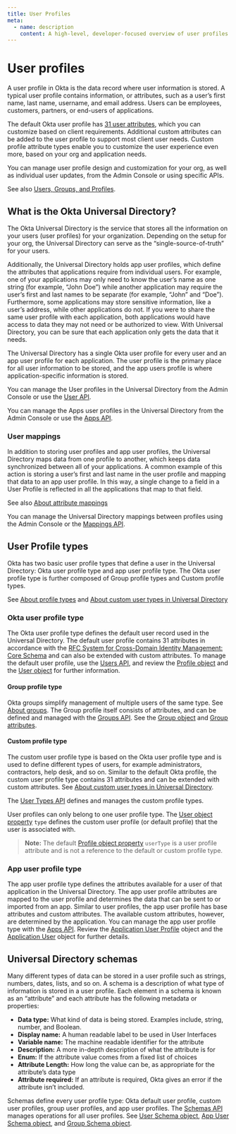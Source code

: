 ```yaml
---
title: User Profiles
meta:
  - name: description
    content: A high-level, developer-focused overview of user profiles and the Okta Universal Directory.
---
```


# User profiles

A user profile in Okta is the data record where user information is stored. A typical user profile contains information, or attributes, such as a user’s first name, last name, username, and email address. Users can be employees, customers, partners, or end-users of applications.

The default Okta user profile has [31 user attributes](/docs/reference/api/users/#default-profile-properties), which you can customize based on client requirements. Additional custom attributes can be added to the user profile to support most client user needs. Custom profile attribute types enable you to customize the user experience even more, based on your org and application needs.

You can manage user profile design and customization for your org, as well as individual user updates, from the Admin Console or using specific APIs.

See also [Users, Groups, and Profiles](https://help.okta.com/en/prod/okta_help_CSH.htm#ext_User_Lifecycle_Overview).

## What is the Okta Universal Directory?

The Okta Universal Directory is the service that stores all the information on your users (user profiles) for your organization. Depending on the setup for your org, the Universal Directory can serve as the “single-source-of-truth” for your users.

Additionally, the Universal Directory holds app user profiles, which define the attributes that applications require from individual users. For example, one of your applications may only need to know the user’s name as one string (for example, “John Doe”) while another application may require the user’s first and last names to be separate (for example,  “John” and “Doe”). Furthermore, some applications may store sensitive information, like a user’s address, while other applications do not. If you were to share the same user profile with each application, both applications would have access to data they may not need or be authorized to view. With Universal Directory, you can be sure that each application only gets the data that it needs.

The Universal Directory has a single Okta user profile for every user and an app user profile for each application. The user profile is the primary place for all user information to be stored, and the app users profile is where application-specific information is stored.

You can manage the User profiles in the Universal Directory from the Admin Console or use the [User API](/docs/reference/api/users).

You can manage the Apps user profiles in the Universal Directory from the Admin Console or use the [Apps API](/docs/reference/api/apps).

### User mappings

In addition to storing user profiles and app user profiles, the Universal Directory maps data from one profile to another, which keeps data synchronized between all of your applications. A common example of this action is storing a user’s first and last name in the user profile and mapping that data to an app user profile. In this way, a single change to a field in a User Profile is reflected in all the applications that map to that field.

See also [About attribute mappings](https://help.okta.com/okta_help.htm?id=ext-usgp-about-attribute-mappings)

You can manage the Universal Directory mappings between profiles using the Admin Console or the [Mappings API](/docs/reference/api/mappings/).

## User Profile types

Okta has two basic user profile types that define a user in the Universal Directory: Okta user profile type and app user profile type. The Okta user profile type is further composed of Group profile types and Custom profile types.

See [About profile types](https://help.okta.com/okta_help.htm?id=ext-usgp-about-profiles) and [About custom user types in Universal Directory](https://help.okta.com/en/prod/okta_help_CSH.htm#ext-custom-user-types)

### Okta user profile type

The Okta user profile type defines the default user record used in the Universal Directory. The default user profile contains 31 attributes in accordance with the [RFC System for Cross-Domain Identity Management: Core Schema](https://datatracker.ietf.org/doc/html/rfc7643#section-4.1) and can also be extended with custom attributes. To manage the default user profile, use the [Users API](/docs/reference/api/users), and review the [Profile object](/docs/reference/api/users/#profile-object) and the [User object](/docs/reference/api/users/#user-object) for further information.

#### Group profile type

Okta groups simplify management of multiple users of the same type. See [About groups](https://help.okta.com/en/prod/okta_help_CSH.htm#ext_Directory_Groups). The Group profile itself consists of attributes, and can be defined and managed with the [Groups API](/docs/reference/api/groups/). See the [Group object](/docs/reference/api/groups/#group-object) and [Group attributes](/docs/reference/api/groups/#group-attributes).

#### Custom profile type

The custom user profile type is based on the Okta user profile type and is used to define different types of users, for example administrators, contractors, help desk, and so on. Similar to the default Okta profile, the custom user profile type contains 31 attributes and can be extended with custom attributes. See [About custom user types in Universal Directory](https://help.okta.com/en/prod/okta_help_CSH.htm#ext-custom-user-types).

The [User Types API](/docs/reference/api/user-types/) defines and manages the custom profile types.

User profiles can only belong to one user profile type. The [User object property](/docs/reference/api/users/#user-properties) `type` defines the custom user profile (or default profile) that the user is associated with.

>**Note:** The default [Profile object property](/docs/reference/api/users/#default-profile-properties) `userType` is a user profile attribute and is not a reference to the default or custom profile type.

### App user profile type

The app user profile type defines the attributes available for a user of that application in the Universal Directory. The app user profile attributes are mapped to the user profile and determines the data that can be sent to or imported from an app. Similar to user profiles, the app user profile has base attributes and custom attributes. The available custom attributes, however, are determined by the application. You can manage the app user profile type with the [Apps API](/docs/reference/api/apps/). Review the [Application User Profile](/docs/reference/api/apps/#application-user-profile-object) object and the [Application User](/docs/reference/api/apps/#application-user-object) object for further details.

## Universal Directory schemas

Many different types of data can be stored in a user profile such as strings, numbers, dates, lists, and so on. A schema is a description of what type of information is stored in a user profile. Each element in a schema is known as an “attribute” and each attribute has the following metadata or properties:

* **Data type:** What kind of data is being stored. Examples include, string, number, and Boolean.
* **Display name:** A human readable label to be used in User Interfaces
* **Variable name:** The machine readable identifier for the attribute
* **Description:** A more in-depth description of what the attribute is for
* **Enum:** If the attribute value comes from a fixed list of choices
* **Attribute Length:** How long the value can be, as appropriate for the attribute’s data type
* **Attribute required:** If an attribute is required, Okta gives an error if the attribute isn’t included.

Schemas define every user profile type: Okta default user profile, custom user profiles, group user profiles, and app user profiles. The [Schemas API](/docs/reference/api/schemas) manages operations for all user profiles. See [User Schema object](/docs/reference/api/schemas/#user-schema-object), [App User Schema object]( /docs/reference/api/schemas/#app-user-schema-object), and [Group Schema object](/docs/reference/api/schemas/#group-schema-object).
